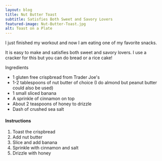 ```yaml
---
layout: blog
title: Nut Butter Toast
subtitle: Satisfies Both Sweet and Savory Lovers
featured-image: Nut-Butter-Toast.jpg
alt: Toast on a Plate
---
```

I just finished my workout and now I am eating one of my favorite snacks.

It is easy to make and satisfies both sweet and savory lovers. I use a cracker for this but you can do bread or a rice cake!

Ingredients

* 1 gluten free crispbread from Trader Joe's
* 1-2 tablespoons of nut butter of choice (I do almond but peanut butter could also be used)
* 1 small sliced banana
* A sprinkle of cinnamon on top
* About 2 teaspoons of honey to drizzle
* Dash of crushed sea salt



#### Instructions
1. Toast the crispbread
2. Add nut butter
3. Slice and add banana
4. Sprinkle with cinnamon and salt
5. Drizzle with honey
